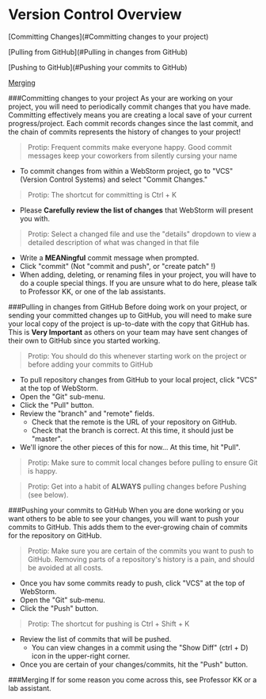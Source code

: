 # Version Control Overview

[Committing Changes](#Committing changes to your project)

[Pulling from GitHub](#Pulling in changes from GitHub)

[Pushing to GitHub](#Pushing your commits to GitHub)

[Merging](#Merging)

###Committing changes to your project
As your are working on your project, you will need to periodically commit changes that you have made.
Committing effectively means you are creating a local save of your current progress/project. Each commit records changes since the last commit, and the chain of commits represents the history of changes to your project!

> Protip: Frequent commits make everyone happy. Good commit messages keep your coworkers from silently cursing your name

- To commit changes from within a WebStorm project, go to "VCS" (Version Control Systems) and select "Commit Changes."

> Protip: The shortcut for committing is Ctrl + K

- Please **Carefully review the list of changes** that WebStorm will present you with.

> Protip: Select a changed file and use the "details" dropdown to view a detailed description of what was changed in that file

-  Write a **MEANingful** commit message when prompted.
-  Click "commit" (Not "commit and push", or "create patch" !)
- When adding, deleting, or renaming files in your project, you will have to do a couple special things. If you are unsure what to do here, please talk to Professor KK, or one of the lab assistants.

###Pulling in changes from GitHub
Before doing work on your project, or sending your committed changes up to GitHub, you will need to make sure your local copy of the project
is up-to-date with the copy that GitHub has. This is **Very Important** as others on your team may have sent changes of their own to GitHub since you started working.

> Protip: You should do this whenever starting work on the project or before adding your commits to GitHub

- To pull repository changes from GitHub to your local project, click "VCS" at the top of WebStorm.
- Open the "Git" sub-menu.
- Click the "Pull" button.
- Review the "branch" and "remote" fields.
  - Check that the remote is the URL of your repository on GitHub.
  - Check that the branch is correct. At this time, it should just be "master".
- We'll ignore the other pieces of this for now... At this time, hit "Pull".

> Protip: Make sure to commit local changes before pulling to ensure Git is happy.

> Protip: Get into a habit of **ALWAYS** pulling changes before Pushing (see below).

###Pushing your commits to GitHub
When you are done working or you want others to be able to see your changes, you will want to push your commits to GitHub.
This adds them to the ever-growing chain of commits for the repository on GitHub.

> Protip: Make sure you are certain of the commits you want to push to GitHub. Removing parts of a repository's history is a pain, and should be avoided at all costs.

- Once you hav some commits ready to push, click "VCS" at the top of WebStorm.
- Open the "Git" sub-menu.
- Click the "Push" button.

> Protip: The shortcut for pushing is Ctrl + Shift + K

- Review the list of commits that will be pushed.
  - You can view changes in a commit using the "Show Diff" (ctrl + D) icon in the upper-right corner.
- Once you are certain of your changes/commits, hit the "Push" button.

###Merging
If for some reason you come across this, see Professor KK or a lab assistant.
